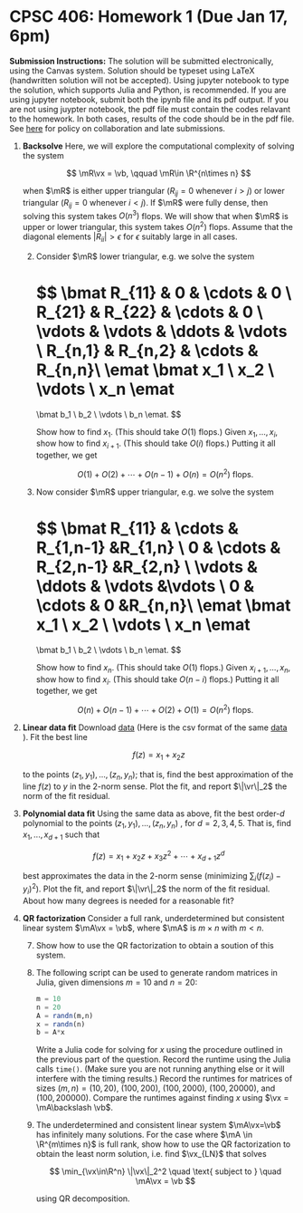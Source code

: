 # **CPSC 406: Homework 1 (Due Jan  17, 6pm)**

**Submission Instructions:** The solution will be submitted electronically, using the Canvas system. Solution should be
 typeset using LaTeX (handwritten solution will not be accepted). Using jupyter notebook to type the solution, which supports 
 Julia and Python, is recommended. If you are using jupyter notebook, submit both the ipynb file and its pdf output. 
 If you are not using juypter notebook, the pdf file must contain the codes relavant to the homework. In both cases,
 results of the code should be in the pdf file. See [here](grades.md#Grades-and-policies) for policy on collaboration and 
 late submissions.

1. **Backsolve** Here, we will explore the computational complexity of solving the system 

    $$
    \mR\vx = \vb, \qquad \mR\in \R^{n\times n}
    $$

    when $\mR$ is either upper triangular ($R_{ij} = 0$ whenever $i > j$) or lower triangular 
    ($R_{ij} = 0$ whenever $i < j$). If $\mR$ were fully dense, then solving this system takes 
    $O(n^3)$ flops. We will show that when $\mR$ is upper or lower triangular, this system takes
    $O(n^2)$ flops. Assume that the diagonal elements $|R_{ii}| > \epsilon$ for $\epsilon$
    suitably large in all cases.

    2. Consider $\mR$ lower triangular, e.g. we solve the system

        $$
        \bmat 
        R_{11} & 0 & \cdots & 0 \\
        R_{21} & R_{22} & \cdots & 0 \\
        \vdots  & \vdots  & \ddots & \vdots  \\
        R_{n,1} & R_{n,2} & \cdots & R_{n,n}\\
        \emat 
        \bmat x_1 \\ x_2 \\ \vdots \\ x_n \emat 
        =
        \bmat b_1 \\ b_2 \\ \vdots \\ b_n \emat. 
        $$

        Show how to find $x_1$. (This should take $O(1)$ flops.)  Given $x_1,...,x_i$,
            show how to find $x_{i+1}$. (This should take $O(i)$ flops.) Putting it all 
            together, we get 

        $$
        O(1) + O(2) + \cdots + O(n-1) + O(n) = O(n^2) \text{ flops.}
        $$

    3. Now consider $\mR$ upper triangular, e.g. we solve the system

        $$
        \bmat 
        R_{11} &  \cdots & R_{1,n-1} &R_{1,n} \\
            0     &  \cdots & R_{2,n-1} &R_{2,n} \\
        \vdots  & \ddots    &  \vdots &\vdots  \\
        0 &  \cdots & 0 &R_{n,n}\\
        \emat 
        \bmat x_1 \\ x_2 \\ \vdots \\ x_n \emat 
        =
        \bmat b_1 \\ b_2 \\ \vdots \\ b_n \emat. 
        $$

        Show how to find $x_n$. (This should take $O(1)$ flops.)  Given $x_{i+1},...,x_n$, 
        show how to find $x_{i}$. (This should take $O(n-i)$ flops.) Putting it all together,
            we get 

        $$
        O(n) + O(n-1) + \cdots + O(2) + O(1) = O(n^2) \text{ flops.}
        $$
    
4. **Linear data fit** Download [data](hw1_p2_data.jld) (Here is the csv format of the same [data](hw1_p2_data.csv) ).
 Fit the best line 

    $$
    f(z) = x_1 + x_2z 
    $$

    to the points $(z_1,y_1),...,(z_n,y_n)$; that is, find the best approximation of the 
        line $f(z)$ to $y$ in the 2-norm sense. Plot the fit, and report $\|\vr\|_2$ the norm of 
        the fit residual.


5. **Polynomial data fit**  Using the same data as above, fit the best order-$d$ 
    polynomial to the points $(z_1,y_1),...,(z_n,y_n)$ , for $d = 2,3,4,5$. That is,
    find $x_1,...,x_{d+1}$ such that 

    $$
    f(z) = x_1 + x_2z + x_3z^2 + \cdots + x_{d+1}z^d
    $$

    best approximates the data in the 2-norm sense (minimizing $\sum_i (f(z_i)-y_i)^2$).
        Plot the fit, and report $\|\vr\|_2$ the norm of the fit residual. About how many degrees 
        is needed for a reasonable fit?



6. **QR factorization** Consider a full rank, underdetermined but consistent 
    linear system $\mA\vx = \vb$, where $\mA$ is $m\times n$ with $m < n$. 

    7. Show how to use the QR factorization to obtain a soution of this system.

    8.  The following script can be used to generate random matrices in Julia, 
        given dimensions $m=10$ and $n=20$:

        ```julia
        m = 10
        n = 20
        A = randn(m,n)
        x = randn(n)
        b = A*x        
        ```
        Write a Julia code for solving for $x$ using the procedure outlined in the previous 
        part of the question. Record the runtime using the Julia calls $\texttt{time()}$. (Make sure you are not running anything else or it will interfere with 
        the timing results.) Record the runtimes for matrices of sizes  $(m,n) = (10,20)$, 
        $(100,200)$, $(100,2000)$,  $(100,20000)$, and $(100,200000)$. Compare the runtimes 
        against finding $x$ using $\vx = \mA\backslash \vb$.

    9. The underdetermined and consistent linear system $\mA\vx=\vb$ has infinitely many solutions. For the case where 
       $\mA \in \R^{m\times n}$ is full rank, show how to use the QR factorization to obtain the least norm solution, i.e. find $\vx_{LN}$ that solves

        $$
        \min_{\vx\in\R^n} \|\vx\|_2^2 \quad \text{ subject to } \quad \mA\vx = \vb
        $$
        
        using QR decomposition.
    